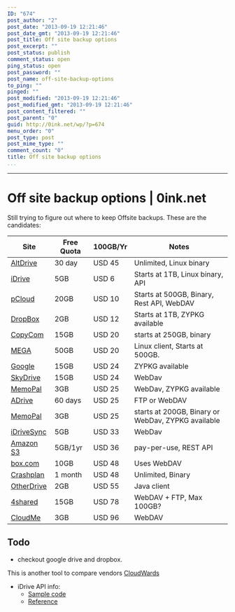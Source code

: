 ```yaml
---
ID: "674"
post_author: "2"
post_date: "2013-09-19 12:21:46"
post_date_gmt: "2013-09-19 12:21:46"
post_title: Off site backup options
post_excerpt: ""
post_status: publish
comment_status: open
ping_status: open
post_password: ""
post_name: off-site-backup-options
to_ping: ""
pinged: ""
post_modified: "2013-09-19 12:21:46"
post_modified_gmt: "2013-09-19 12:21:46"
post_content_filtered: ""
post_parent: "0"
guid: http://0ink.net/wp/?p=674
menu_order: "0"
post_type: post
post_mime_type: ""
comment_count: "0"
title: Off site backup options
...
```

---

<h1>Off site backup options | 0ink.net</h1>

Still trying to figure out where to keep Offsite backups. These are the candidates:

<table>
<thead>
<tr>
  <th>Site</th>
  <th>Free Quota</th>
  <th>100GB/Yr</th>
  <th>Notes</th>
</tr>
</thead>
<tbody>
<tr>
  <td><a href="http://altdrive.com/pricing.html">AltDrive</a></td>
  <td>30 day</td>
  <td>USD 45</td>
  <td>Unlimited, Linux binary</td>
</tr>
<tr>
  <td><a href="http://www.idrive.com/">iDrive</a></td>
  <td>5GB</td>
  <td>USD 6</td>
  <td>Starts at 1TB, Linux binary, API</td>
</tr>
<tr>
  <td><a href="https://www.pcloud.com/plans.html">pCloud</a></td>
  <td>20GB</td>
  <td>USD 10</td>
  <td>Starts at 500GB, Binary, Rest API, WebDAV</td>
</tr>
<tr>
  <td><a href="https://www.dropbox.com/plans">DropBox</a></td>
  <td>2GB</td>
  <td>USD 12</td>
  <td>Starts at 1TB, ZYPKG available</td>
</tr>
<tr>
  <td><a href="https://www1.copy.com/home/?r=0co248&amp;signup=1">CopyCom</a></td>
  <td>15GB</td>
  <td>USD 20</td>
  <td>starts at 250GB, binary</td>
</tr>
<tr>
  <td><a href="http://mega.co.nz/">MEGA</a></td>
  <td>50GB</td>
  <td>USD 20</td>
  <td>Linux client, Starts at 500GB.</td>
</tr>
<tr>
  <td><a href="https://www.google.com/settings/storage?hl=en">Google</a></td>
  <td>15GB</td>
  <td>USD 24</td>
  <td>ZYPKG available</td>
</tr>
<tr>
  <td><a href="http://windows.microsoft.com/en-us/skydrive/download">SkyDrive</a></td>
  <td>15GB</td>
  <td>USD 24</td>
  <td>WebDav</td>
</tr>
<tr>
  <td><a href="http://www.memopal.com/en/">MemoPal</a></td>
  <td>3GB</td>
  <td>USD 25</td>
  <td>WebDav, ZYPKG available</td>
</tr>
<tr>
  <td><a href="http://www.adrive.com/">ADrive</a></td>
  <td>60 days</td>
  <td>USD 25</td>
  <td>FTP or WebDAV</td>
</tr>
<tr>
  <td><a href="http://memopal.com/en/">MemoPal</a></td>
  <td>3GB</td>
  <td>USD 25</td>
  <td>starts at 200GB, Binary or WebDav, ZYPKG available</td>
</tr>
<tr>
  <td><a href="https://www.idrivesync.com/pricing">iDriveSync</a></td>
  <td>5GB</td>
  <td>USD 33</td>
  <td>WebDav</td>
</tr>
<tr>
  <td><a href="http://aws.amazon.com/s3/pricing/">Amazon S3</a></td>
  <td>5GB/1yr</td>
  <td>USD 36</td>
  <td>pay-per-use, REST API</td>
</tr>
<tr>
  <td><a href="http://www.box.com/">box.com</a></td>
  <td>10GB</td>
  <td>USD 48</td>
  <td>Uses WebDAV</td>
</tr>
<tr>
  <td><a href="http://www.crashplan.com/">Crashplan</a></td>
  <td>1 month</td>
  <td>USD 48</td>
  <td>Unlimited, Binary</td>
</tr>
<tr>
  <td><a href="http://www.myotherdrive.com/">OtherDrive</a></td>
  <td>2GB</td>
  <td>USD 55</td>
  <td>Java client</td>
</tr>
<tr>
  <td><a href="http://www.4shared.com/">4shared</a></td>
  <td>15GB</td>
  <td>USD 78</td>
  <td>WebDAV + FTP, Max 100GB?</td>
</tr>
<tr>
  <td><a href="http://www.cloudme.com/">CloudMe</a></td>
  <td>3GB</td>
  <td>USD 96</td>
  <td>WebDAV</td>
</tr>
</tbody>
</table>

<h2>Todo</h2>

<ul>
<li>checkout google drive and dropbox.</li>
</ul>

This is another tool to compare vendors <a href="http://www.cloudwards.net/articles/online-backup/">CloudWards</a>

<ul>
<li>iDrive API info:

<ul>
<li><a href="https://github.com/idrivevangelist">Sample code</a></li>
<li><a href="http://evs.idrive.com/web-developers-guide.htm">Reference</a></li>
</ul></li>
</ul>
